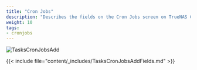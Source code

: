 ```yaml
---
title: "Cron Jobs"
description: "Describes the fields on the Cron Jobs screen on TrueNAS CORE."
weight: 10
tags:
- cronjobs
---
```


![TasksCronJobsAdd](/images/CORE/Tasks/TasksCronJobsAdd.png "Creating a new Cron Job")

{{< include file="content/_includes/TasksCronJobsAddFields.md" >}}
